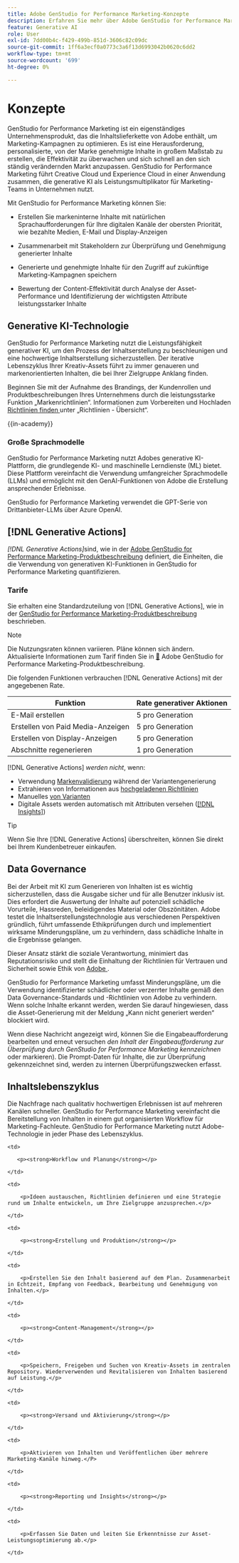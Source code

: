 ```yaml
---
title: Adobe GenStudio for Performance Marketing-Konzepte
description: Erfahren Sie mehr über Adobe GenStudio for Performance Marketing-Konzepte und -Terminologie.
feature: Generative AI
role: User
exl-id: 7dd00b4c-f429-499b-851d-3606c82c09dc
source-git-commit: 1ff6a3ecf0a0773c3a6f13d6993042b0620c6dd2
workflow-type: tm+mt
source-wordcount: '699'
ht-degree: 0%

---
```


# Konzepte

GenStudio for Performance Marketing ist ein eigenständiges Unternehmensprodukt, das die Inhaltslieferkette von Adobe enthält, um Marketing-Kampagnen zu optimieren. Es ist eine Herausforderung, personalisierte, von der Marke genehmigte Inhalte in großem Maßstab zu erstellen, die Effektivität zu überwachen und sich schnell an den sich ständig verändernden Markt anzupassen. GenStudio for Performance Marketing führt Creative Cloud und Experience Cloud in einer Anwendung zusammen, die generative KI als Leistungsmultiplikator für Marketing-Teams in Unternehmen nutzt.

Mit GenStudio for Performance Marketing können Sie:

* Erstellen Sie markeninterne Inhalte mit natürlichen Sprachaufforderungen für Ihre digitalen Kanäle der obersten Priorität, wie bezahlte Medien, E-Mail und Display-Anzeigen

* Zusammenarbeit mit Stakeholdern zur Überprüfung und Genehmigung generierter Inhalte
* Generierte und genehmigte Inhalte für den Zugriff auf zukünftige Marketing-Kampagnen speichern
* Bewertung der Content-Effektivität durch Analyse der Asset-Performance und Identifizierung der wichtigsten Attribute leistungsstarker Inhalte

## Generative KI-Technologie

GenStudio for Performance Marketing nutzt die Leistungsfähigkeit generativer KI, um den Prozess der Inhaltserstellung zu beschleunigen und eine hochwertige Inhaltserstellung sicherzustellen. Der iterative Lebenszyklus Ihrer Kreativ-Assets führt zu immer genaueren und markenorientierten Inhalten, die bei Ihrer Zielgruppe Anklang finden.

Beginnen Sie mit der Aufnahme des Brandings, der Kundenrollen und Produktbeschreibungen Ihres Unternehmens durch die leistungsstarke Funktion „Markenrichtlinien“. Informationen zum Vorbereiten und Hochladen [ Richtlinien finden ](../user-guide/guidelines/overview.md) unter „Richtlinien - Übersicht“.

{{in-academy}}

### Große Sprachmodelle

GenStudio for Performance Marketing nutzt Adobes generative KI-Plattform, die grundlegende KI- und maschinelle Lerndienste (ML) bietet. Diese Plattform vereinfacht die Verwendung umfangreicher Sprachmodelle (LLMs) und ermöglicht mit den GenAI-Funktionen von Adobe die Erstellung ansprechender Erlebnisse.

GenStudio for Performance Marketing verwendet die GPT-Serie von Drittanbieter-LLMs über Azure OpenAI.<!-- Claude, and Gemini models. -->

## [!DNL Generative Actions]

_[!DNL Generative Actions]_&#x200B;sind, wie in der [Adobe GenStudio for Performance Marketing-Produktbeschreibung](https://helpx.adobe.com/legal/product-descriptions/adobe-genstudio-for-performance-marketing---product-description.html) definiert, die Einheiten, die die Verwendung von generativen KI-Funktionen in GenStudio for Performance Marketing quantifizieren.

<!-- Add example about usage mode?
Where users check how many generative actions they have left
How they re-up their genactions
If genactions roll over month to month or not -->

### Tarife

Sie erhalten eine Standardzuteilung von [!DNL Generative Actions], wie in der [GenStudio for Performance Marketing-Produktbeschreibung](https://helpx.adobe.com/legal/product-descriptions/adobe-genstudio-for-performance-marketing---product-description.html) beschrieben.

>[!NOTE]
>
>Die Nutzungsraten können variieren. Pläne können sich ändern. Aktualisierte Informationen zum Tarif finden Sie in [&#128279;](https://helpx.adobe.com/legal/product-descriptions/adobe-genstudio-for-performance-marketing---product-description.html) Adobe GenStudio for Performance Marketing-Produktbeschreibung.

Die folgenden Funktionen verbrauchen [!DNL Generative Actions] mit der angegebenen Rate.

| Funktion | Rate generativer Aktionen |
| -----------------------  | ------------------ |
| E-Mail erstellen | 5 pro Generation |
| Erstellen von Paid Media-Anzeigen | 5 pro Generation |
| Erstellen von Display-Anzeigen | 5 pro Generation |
| Abschnitte regenerieren | 1 pro Generation |

<!-- | Generate on-brand images | 1 per prompt  |
| Translation              | 1 per prompt  |
| Video: ADLS              | 1 per prompt  |
| Video: TTS + Avatar      | 1 per prompt  | -->

[!DNL Generative Actions] _werden nicht_, wenn:

* Verwendung [Markenvalidierung](/help/user-guide/guidelines/brand-validation.md) während der Variantengenerierung
* Extrahieren von Informationen aus [hochgeladenen Richtlinien](/help/user-guide/guidelines/add-guidelines.md)
* Manuelles [ von Varianten](/help/user-guide/guidelines/brand-validation.md#improve-brand-alignment)
* Digitale Assets werden automatisch mit Attributen versehen ([[!DNL Insights]](/help/user-guide/insights/overview.md))

>[!TIP]
>
>Wenn Sie Ihre [!DNL Generative Actions] überschreiten, können Sie direkt bei Ihrem Kundenbetreuer einkaufen.

## Data Governance

Bei der Arbeit mit KI zum Generieren von Inhalten ist es wichtig sicherzustellen, dass die Ausgabe sicher und für alle Benutzer inklusiv ist. Dies erfordert die Auswertung der Inhalte auf potenziell schädliche Vorurteile, Hassreden, beleidigendes Material oder Obszönitäten. Adobe testet die Inhaltserstellungstechnologie aus verschiedenen Perspektiven gründlich, führt umfassende Ethikprüfungen durch und implementiert wirksame Minderungspläne, um zu verhindern, dass schädliche Inhalte in die Ergebnisse gelangen.

Dieser Ansatz stärkt die soziale Verantwortung, minimiert das Reputationsrisiko und stellt die Einhaltung der Richtlinien für Vertrauen und Sicherheit sowie Ethik von [Adobe ](https://www.adobe.com/content/dam/cc/en/ai-ethics/pdfs/Adobe-AI-Ethics-Principles.pdf).

GenStudio for Performance Marketing umfasst Minderungspläne, um die Verwendung identifizierter schädlicher oder verzerrter Inhalte gemäß den Data Governance-Standards und -Richtlinien von Adobe zu verhindern. Wenn solche Inhalte erkannt werden, werden Sie darauf hingewiesen, dass die Asset-Generierung mit der Meldung „Kann nicht generiert werden“ blockiert wird.

Wenn diese Nachricht angezeigt wird, können Sie die Eingabeaufforderung bearbeiten und erneut versuchen _den Inhalt der Eingabeaufforderung zur Überprüfung durch GenStudio for Performance Marketing kennzeichnen_ oder markieren). Die Prompt-Daten für Inhalte, die zur Überprüfung gekennzeichnet sind, werden zu internen Überprüfungszwecken erfasst.

## Inhaltslebenszyklus

Die Nachfrage nach qualitativ hochwertigen Erlebnissen ist auf mehreren Kanälen schneller. GenStudio for Performance Marketing vereinfacht die Bereitstellung von Inhalten in einem gut organisierten Workflow für Marketing-Fachleute. GenStudio for Performance Marketing nutzt Adobe-Technologie in jeder Phase des Lebenszyklus.

<table style="table-layout:auto">

<tr style="border: 0;">

    <td>

       <p><strong>Workflow und Planung</strong></p>

    </td>

    <td>

        <p>Ideen austauschen, Richtlinien definieren und eine Strategie rund um Inhalte entwickeln, um Ihre Zielgruppe anzusprechen.</p>

    </td>

</tr>

<tr style="border: 0;">

    <td>

        <p><strong>Erstellung und Produktion</strong></p>

    </td>

    <td>

        <p>Erstellen Sie den Inhalt basierend auf dem Plan. Zusammenarbeit in Echtzeit, Empfang von Feedback, Bearbeitung und Genehmigung von Inhalten.</p>

    </td>

</tr>

<tr style="border: 0;">

    <td>

        <p><strong>Content-Management</strong></p>

    </td>

    <td>

        <p>Speichern, Freigeben und Suchen von Kreativ-Assets im zentralen Repository. Wiederverwenden und Revitalisieren von Inhalten basierend auf Leistung.</p>

    </td>

</tr>

<tr style="border: 0;">

    <td>

        <p><strong>Versand und Aktivierung</strong></p>

    </td>

    <td>

        <p>Aktivieren von Inhalten und Veröffentlichen über mehrere Marketing-Kanäle hinweg.</P>

    </td>

</tr>

<tr style="border: 0;">

    <td>

        <p><strong>Reporting und Insights</strong></p>

    </td>

    <td>

        <p>Erfassen Sie Daten und leiten Sie Erkenntnisse zur Asset-Leistungsoptimierung ab.</p>

    </td>

</tr>

</table>

